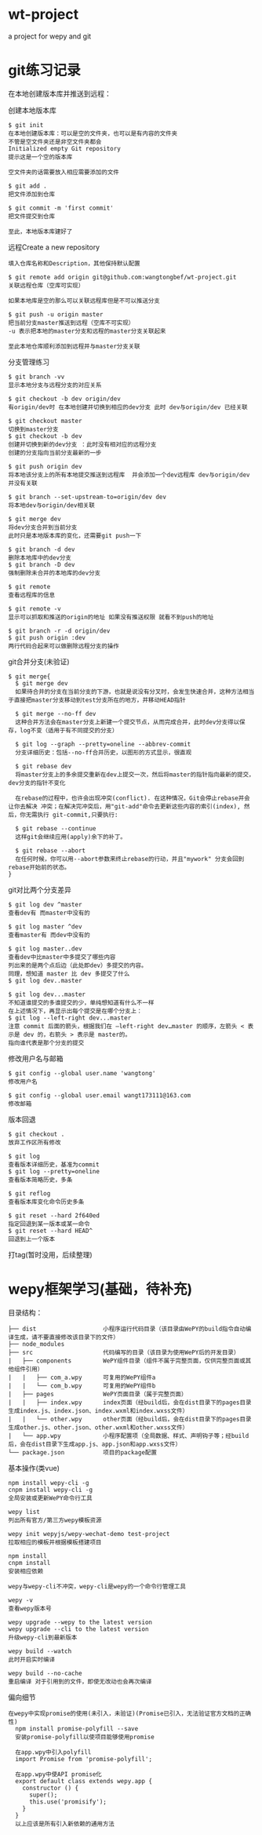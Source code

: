 # wt-project
a project for wepy and git

# git练习记录
  在本地创建版本库并推送到远程：

  创建本地版本库

    $ git init
    在本地创建版本库：可以是空的文件夹，也可以是有内容的文件夹
    不管是空文件夹还是非空文件夹都会
    Initialized empty Git repository
    提示这是一个空的版本库

    空文件夹的话需要放入相应需要添加的文件

    $ git add .
    把文件添加到仓库

    $ git commit -m 'first commit'
    把文件提交到仓库

    至此，本地版本库建好了



  远程Create a new repository

    填入仓库名称和Description，其他保持默认配置

    $ git remote add origin git@github.com:wangtongbef/wt-project.git
    关联远程仓库（空库可实现）

    如果本地库是空的那么可以关联远程库但是不可以推送分支

    $ git push -u origin master
    把当前分支master推送到远程（空库不可实现）
    -u 表示把本地的master分支和远程的master分支关联起来

    至此本地仓库顺利添加到远程并与master分支关联

  分支管理练习

    $ git branch -vv
    显示本地分支与远程分支的对应关系

    $ git checkout -b dev origin/dev
    有origin/dev时 在本地创建并切换到相应的dev分支 此时 dev与origin/dev 已经关联

    $ git checkout master
    切换到master分支
    $ git checkout -b dev
    创建并切换到新的dev分支 ：此时没有相对应的远程分支
    创建的分支指向当前分支最新的一步

    $ git push origin dev
    将本地该分支上的所有本地提交推送到远程库  并会添加一个dev远程库 dev与origin/dev 并没有关联

    $ git branch --set-upstream-to=origin/dev dev
    将本地dev与origin/dev相关联

    $ git merge dev
    将dev分支合并到当前分支
    此时只是本地版本库的变化，还需要git push一下

    $ git branch -d dev
    删除本地库中的dev分支
    $ git branch -D dev
    强制删除未合并的本地库的dev分支

    $ git remote
    查看远程库的信息

    $ git remote -v
    显示可以抓取和推送的origin的地址 如果没有推送权限 就看不到push的地址

    $ git branch -r -d origin/dev
    $ git push origin :dev
    两行代码合起来可以做删除远程分支的操作

  git合并分支(未验证)

    $ git merge{
      $ git merge dev
      如果待合并的分支在当前分支的下游，也就是说没有分叉时，会发生快速合并，这种方法相当于直接把master分支移动到test分支所在的地方，并移动HEAD指针

      $ git merge --no-ff dev
      这种合并方法会在master分支上新建一个提交节点，从而完成合并，此时dev分支得以保存，log不变（适用于有不同提交的分支）

      $ git log --graph --pretty=oneline --abbrev-commit
      分支详细历史：包括--no-ff合并历史，以图形的方式显示，很直观

      $ git rebase dev
      将master分支上的多余提交重新在dev上提交一次，然后将master的指针指向最新的提交，dev分支的指针不变化

      在rebase的过程中，也许会出现冲突(conflict). 在这种情况，Git会停止rebase并会让你去解决 冲突；在解决完冲突后，用"git-add"命令去更新这些内容的索引(index), 然后，你无需执行 git-commit,只要执行:

      $ git rebase --continue
      这样git会继续应用(apply)余下的补丁。

      $ git rebase --abort
      在任何时候，你可以用--abort参数来终止rebase的行动，并且"mywork" 分支会回到rebase开始前的状态。
    }

  git对比两个分支差异

    $ git log dev ^master
    查看dev有 而master中没有的

    $ git log master ^dev
    查看master有 而dev中没有的

    $ git log master..dev
    查看dev中比master中多提交了哪些内容
    列出来的是两个点后边（此处即dev）多提交的内容。
    同理，想知道 master 比 dev 多提交了什么
    $ git log dev..master

    $ git log dev...master
    不知道谁提交的多谁提交的少，单纯想知道有什么不一样
    在上述情况下，再显示出每个提交是在哪个分支上：
    $ git log --left-right dev...master
    注意 commit 后面的箭头，根据我们在 –left-right dev…master 的顺序，左箭头 < 表示是 dev 的，右箭头 > 表示是 master的。
    指向谁代表是那个分支的提交

  修改用户名与邮箱

    $ git config --global user.name 'wangtong'
    修改用户名

    $ git config --global user.email wangt173111@163.com
    修改邮箱

  版本回退

    $ git checkout .
    放弃工作区所有修改

    $ git log
    查看版本详细历史，基准为commit
    $ git log --pretty=oneline
    查看版本简略历史，多条

    $ git reflog
    查看版本库变化命令历史多条

    $ git reset --hard 2f640ed
    指定回退到某一版本或某一命令
    $ git reset --hard HEAD^
    回退到上一个版本

  打tag(暂时没用，后续整理)

# wepy框架学习(基础，待补充)


  目录结构：

    ├── dist                   小程序运行代码目录（该目录由WePY的build指令自动编译生成，请不要直接修改该目录下的文件）
    ├── node_modules
    ├── src                    代码编写的目录（该目录为使用WePY后的开发目录）
    |   ├── components         WePY组件目录（组件不属于完整页面，仅供完整页面或其他组件引用）
    |   |   ├── com_a.wpy      可复用的WePY组件a
    |   |   └── com_b.wpy      可复用的WePY组件b
    |   ├── pages              WePY页面目录（属于完整页面）
    |   |   ├── index.wpy      index页面（经build后，会在dist目录下的pages目录生成index.js、index.json、index.wxml和index.wxss文件）
    |   |   └── other.wpy      other页面（经build后，会在dist目录下的pages目录生成other.js、other.json、other.wxml和other.wxss文件）
    |   └── app.wpy            小程序配置项（全局数据、样式、声明钩子等；经build后，会在dist目录下生成app.js、app.json和app.wxss文件）
    └── package.json           项目的package配置

  基本操作(类vue)

    npm install wepy-cli -g
    cnpm install wepy-cli -g
    全局安装或更新WePY命令行工具

    wepy list
    列出所有官方/第三方wepy模板资源

    wepy init wepyjs/wepy-wechat-demo test-project
    拉取相应的模板并根据模板搭建项目

    npm install
    cnpm install
    安装相应依赖

    wepy与wepy-cli不冲突，wepy-cli是wepy的一个命令行管理工具

    wepy -v
    查看wepy版本号

    wepy upgrade --wepy to the latest version
    wepy upgrade --cli to the latest version
    升级wepy-cli到最新版本

    wepy build --watch
    此时开启实时编译

    wepy build --no-cache
    重启编译 对于引用到的文件，即使无改动也会再次编译

  偏向细节

    在wepy中实现promise的使用(未引入，未验证)(Promise已引入，无法验证官方文档的正确性)
      npm install promise-polyfill --save
      安装promise-polyfill以使项目能够使用promise

      在app.wpy中引入polyfill
      import Promise from 'promise-polyfill';

      在app.wpy中使API promise化
      export default class extends wepy.app {
        constructor () {
          super();
          this.use('promisify');
        }
      }
      以上应该是所有引入新依赖的通用方法


